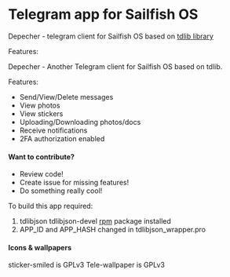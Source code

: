 # Telegram app for Sailfish OS

Depecher - telegram client for Sailfish OS based on [tdlib library](https://github.com/blacksailer/td/tree/cmake)


Features:

Depecher - Another Telegram client for Sailfish OS based on tdlib.

Features:
- Send/View/Delete messages
- View photos
- View stickers
- Uploading/Downloading photos/docs
- Receive notifications
- 2FA authorization enabled



#### Want to contribute?

- Review code!
- Create issue for missing features!
- Do something really cool!

To build this app required:

1. tdlibjson tdlibjson-devel [rpm](https://openrepos.net/content/blacksailer/tdlibjson) package installed 
2. APP_ID and APP_HASH changed in tdlibjson_wrapper.pro


#### Icons & wallpapers
sticker-smiled is GPLv3
Tele-wallpaper is GPLv3
